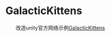# GalacticKittens
&emsp;&emsp;改造unity官方网络示例[GalacticKittens](https://github.com/UnityTechnologies/GalacticKittens)
